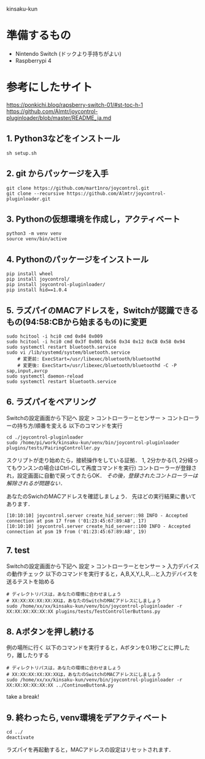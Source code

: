 kinsaku-kun 

# 準備するもの
- Nintendo Switch (ドックより手持ちがよい)
- Raspberrypi 4

# 参考にしたサイト
https://ponkichi.blog/rapsberry-switch-01/#st-toc-h-1
https://github.com/Almtr/joycontrol-pluginloader/blob/master/README_ja.md

## 1. Python3などをインストール
```
sh setup.sh
```

## 2. git からパッケージを入手
```
git clone https://github.com/mart1nro/joycontrol.git
git clone --recursive https://github.com/Almtr/joycontrol-pluginloader.git
```


## 3. Pythonの仮想環境を作成し，アクティベート
```
python3 -m venv venv
source venv/bin/active
```

## 4. Pythonのパッケージをインストール
```
pip install wheel
pip install joycontrol/
pip install joycontrol-pluginloader/
pip install hid==1.0.4
```

## 5. ラズパイのMACアドレスを，Switchが認識できるもの(94:58:CBから始まるもの)に変更
```
sudo hcitool -i hci0 cmd 0x04 0x009
sudo hcitool -i hci0 cmd 0x3f 0x001 0x56 0x34 0x12 0xCB 0x58 0x94
sudo systemctl restart bluetooth.service
sudo vi /lib/systemd/system/bluetooth.service
	# 変更前: ExecStart=/usr/libexec/bluetooth/bluetoothd
	# 変更後: ExecStart=/usr/libexec/bluetooth/bluetoothd -C -P sap,input,avrcp
sudo systemctl daemon-reload
sudo systemctl restart bluetooth.service
```

## 6. ラズパイをペアリング
Switchの設定画面から下記へ
 設定 > コントローラーとセンサー > コントローラーの持ち方/順番を変える
以下のコマンドを実行
```
cd ./joycontrol-pluginloader
sudo /home/pi/work/kinsaku-kun/venv/bin/joycontrol-pluginloader plugins/tests/PairingController.py
```
スクリプトが走り始めたら，接続操作をしている証拠．
1, 2分かかる(1, 2分経ってもウンスンの場合はCtrl-Cして再度コマンドを実行)
コントローラーが登録され，設定画面に自動で戻ってきたらOK．
*その後，登録されたコントローラーは解除されるが問題ない．*

あなたのSwichのMACアドレスを確認しましょう．
先ほどの実行結果に書いてあります．
```
[10:10:10] joycontrol.server create_hid_server::98 INFO - Accepted connection at psm 17 from ('01:23:45:67:89:AB', 17)
[10:10:10] joycontrol.server create_hid_server::100 INFO - Accepted connection at psm 19 from ('01:23:45:67:89:AB', 19)
```

## 7. test
Switchの設定画面から下記へ
設定 > コントローラーとセンサー > 入力デバイスの動作チェック
以下のコマンドを実行すると，A,B,X,Y,L,R,...と入力デバイスを送るテストを始める
```
# ディレクトリパスは，あなたの環境に合わせましょう
# XX:XX:XX:XX:XX:XXは，あなたのSwitchのMACアドレスにしましょう
sudo /home/xx/xx/kinsaku-kun/venv/bin/joycontrol-pluginloader -r XX:XX:XX:XX:XX:XX plugins/tests/TestControllerButtons.py
```

## 8. Aボタンを押し続ける
例の場所に行く
以下のコマンドを実行すると，Aボタンを0.1秒ごとに押したり，離したりする
```
# ディレクトリパスは，あなたの環境に合わせましょう
# XX:XX:XX:XX:XX:XXは，あなたのSwitchのMACアドレスにしましょう
sudo /home/xx/xx/kinsaku-kun/venv/bin/joycontrol-pluginloader -r XX:XX:XX:XX:XX:XX ../ContinueButtonA.py
```
take a break!

## 9. 終わったら, venv環境をデアクティベート
```
cd ../
deactivate
```
ラズパイを再起動すると，MACアドレスの設定はリセットされます．
